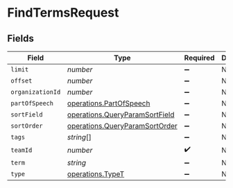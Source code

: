 # FindTermsRequest


## Fields

| Field                                                                                   | Type                                                                                    | Required                                                                                | Description                                                                             |
| --------------------------------------------------------------------------------------- | --------------------------------------------------------------------------------------- | --------------------------------------------------------------------------------------- | --------------------------------------------------------------------------------------- |
| `limit`                                                                                 | *number*                                                                                | :heavy_minus_sign:                                                                      | N/A                                                                                     |
| `offset`                                                                                | *number*                                                                                | :heavy_minus_sign:                                                                      | N/A                                                                                     |
| `organizationId`                                                                        | *number*                                                                                | :heavy_minus_sign:                                                                      | N/A                                                                                     |
| `partOfSpeech`                                                                          | [operations.PartOfSpeech](../../../sdk/models/operations/partofspeech.md)               | :heavy_minus_sign:                                                                      | N/A                                                                                     |
| `sortField`                                                                             | [operations.QueryParamSortField](../../../sdk/models/operations/queryparamsortfield.md) | :heavy_minus_sign:                                                                      | N/A                                                                                     |
| `sortOrder`                                                                             | [operations.QueryParamSortOrder](../../../sdk/models/operations/queryparamsortorder.md) | :heavy_minus_sign:                                                                      | N/A                                                                                     |
| `tags`                                                                                  | *string*[]                                                                              | :heavy_minus_sign:                                                                      | N/A                                                                                     |
| `teamId`                                                                                | *number*                                                                                | :heavy_check_mark:                                                                      | N/A                                                                                     |
| `term`                                                                                  | *string*                                                                                | :heavy_minus_sign:                                                                      | N/A                                                                                     |
| `type`                                                                                  | [operations.TypeT](../../../sdk/models/operations/typet.md)                             | :heavy_minus_sign:                                                                      | N/A                                                                                     |